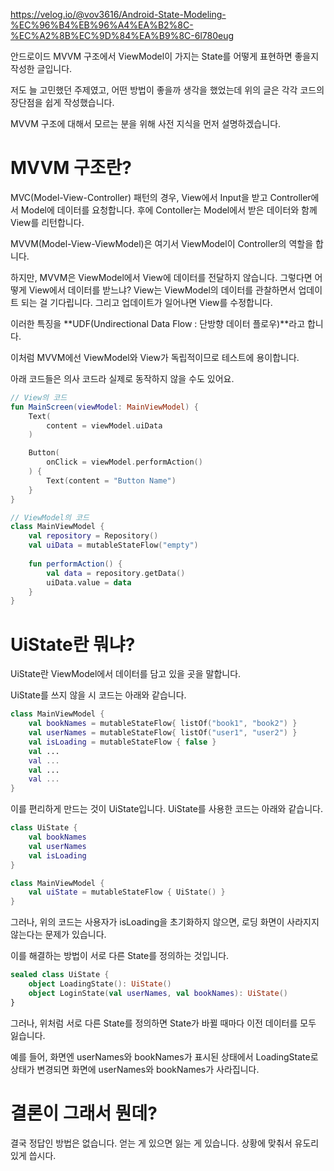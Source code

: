 https://velog.io/@vov3616/Android-State-Modeling-%EC%96%B4%EB%96%A4%EA%B2%8C-%EC%A2%8B%EC%9D%84%EA%B9%8C-6l780eug

안드로이드 MVVM 구조에서 ViewModel이 가지는 State를 어떻게 표현하면 좋을지 작성한 글입니다.

저도 늘 고민했던 주제였고, 어떤 방법이 좋을까 생각을 했었는데 위의 글은 각각 코드의 장단점을 쉽게 작성했습니다.

MVVM 구조에 대해서 모르는 분을 위해 사전 지식을 먼저 설명하겠습니다.

# MVVM 구조란?





MVC(Model-View-Controller) 패턴의 경우, View에서 Input을 받고 Controller에서 Model에 데이터를 요청합니다. 후에 Contoller는 Model에서 받은 데이터와 함께 View를 리턴합니다.

MVVM(Model-View-ViewModel)은 여기서 ViewModel이 Controller의 역할을 합니다.

하지만, MVVM은 ViewModel에서 View에 데이터를 전달하지 않습니다. 그렇다면 어떻게 View에서 데이터를 받느냐? View는 ViewModel의 데이터를 관찰하면서 업데이트 되는 걸 기다립니다. 그리고 업데이트가 일어나면 View를 수정합니다.

이러한 특징을 **UDF(Undirectional Data Flow : 단방향 데이터 플로우)**라고 합니다.

이처럼 MVVM에선 ViewModel와 View가 독립적이므로 테스트에 용이합니다.



아래 코드들은 의사 코드라 실제로 동작하지 않을 수도 있어요.

```kotlin
// View의 코드
fun MainScreen(viewModel: MainViewModel) {
    Text(
        content = viewModel.uiData
    )

    Button(
        onClick = viewModel.performAction()
    ) {
        Text(content = "Button Name")
    }
}

// ViewModel의 코드
class MainViewModel {
    val repository = Repository()
    val uiData = mutableStateFlow("empty")
    
    fun performAction() { 
        val data = repository.getData()    
        uiData.value = data
    }
}
```

# UiState란 뭐냐?

UiState란 ViewModel에서 데이터를 담고 있을 곳을 말합니다.

UiState를 쓰지 않을 시 코드는 아래와 같습니다.

```kotlin
class MainViewModel {
    val bookNames = mutableStateFlow{ listOf("book1", "book2") }
    val userNames = mutableStateFlow{ listOf("user1", "user2") }
    val isLoading = mutableStateFlow { false }
    val ...
    val ...
    val ...
    val ...
}

```



이를 편리하게 만드는 것이 UiState입니다.  UiState를 사용한 코드는 아래와 같습니다.

```kotlin
class UiState {
    val bookNames
    val userNames
    val isLoading
}

class MainViewModel {
    val uiState = mutableStateFlow { UiState() }
}
```

그러나, 위의 코드는 사용자가 isLoading을 초기화하지 않으면, 로딩 화면이 사라지지 않는다는 문제가 있습니다.



이를 해결하는 방법이 서로 다른 State를 정의하는 것입니다.

```kotlin
sealed class UiState {
    object LoadingState(): UiState()
    object LoginState(val userNames, val bookNames): UiState()
}
```

그러나, 위처럼 서로 다른 State를 정의하면 State가 바뀔 때마다 이전 데이터를 모두 잃습니다.

예를 들어, 화면엔 userNames와 bookNames가 표시된 상태에서 LoadingState로 상태가 변경되면 화면에 userNames와 bookNames가 사라집니다.

# 결론이 그래서 뭔데?

결국 정답인 방법은 없습니다. 얻는 게 있으면 잃는 게 있습니다. 상황에 맞춰서 유도리 있게 씁시다.














